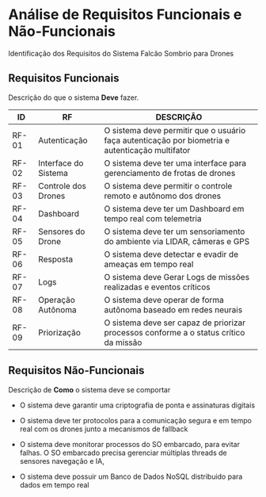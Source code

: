 
# Análise de Requisitos Funcionais e Não-Funcionais

Identificação dos Requisitos do Sistema Falcão Sombrio para Drones


## Requisitos Funcionais

Descrição do que o sistema **Deve** fazer.

| ID | RF | DESCRIÇÃO |
| ---------- | ----- | ----------- |
|  RF-01        | Autenticação     | O sistema deve permitir que o usuário faça autenticação por biometria e autenticação multifator     |
|  RF-02       | Interface do Sistema     |  O sistema deve ter uma interface para gerenciamento de frotas de drones     |
|  RF-03        | Controle dos Drones |  O sistema deve permitir o controle remoto e autônomo dos drones |
|  RF-04        | Dashboard |  O sistema deve ter um Dashboard em tempo real com telemetria  |
|  RF-05        | Sensores do Drone  |   O sistema deve ter um sensoriamento do ambiente via LIDAR, câmeras e GPS |
|  RF-06        | Resposta |  O sistema deve detectar e evadir de ameaças em tempo real  |
|  RF-07        | Logs  |   O sistema deve Gerar Logs de missões realizadas e eventos críticos|
|  RF-08        | Operação Autônoma |  O sistema deve operar de forma autônoma baseado em redes neurais |
|  RF-09        | Priorização |   O sistema deve ser capaz de priorizar processos conforme a o status crítico da missão |



## Requisitos Não-Funcionais

Descrição de **Como** o sistema deve se comportar


- O sistema deve garantir uma criptografia de ponta e assinaturas digitais

- O sistema deve ter protocolos para a comunicação segura e em tempo real com os drones junto a mecanismos de fallback

- O sistema deve monitorar processos do SO embarcado, para evitar falhas. O SO embarcado precisa gerenciar múltiplas threads de sensores navegação e IA,  

- O sistema deve possuir um Banco de Dados NoSQL distribuido para dados em tempo real

